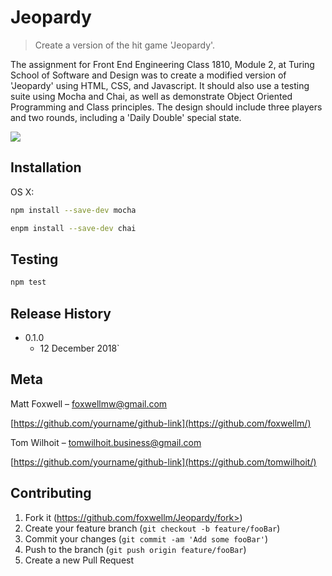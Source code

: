# Jeopardy
> Create a version of the hit game 'Jeopardy'.


The assignment for Front End Engineering Class 1810, Module 2, at Turing School of Software and Design was to create a modified version of 'Jeopardy' using HTML, CSS, and Javascript. It should also use a testing suite using Mocha and Chai, as well as demonstrate Object Oriented Programming and Class principles. The design should include three players and two rounds, including a 'Daily Double' special state. 

![](header.png)

## Installation

OS X:

```sh
npm install --save-dev mocha
```
```sh
enpm install --save-dev chai
```

## Testing

```sh
npm test
```

## Release History

* 0.1.0
    * 12 December 2018`


## Meta

Matt Foxwell – foxwellmw@gmail.com

[https://github.com/yourname/github-link](https://github.com/foxwellm/)

Tom Wilhoit – tomwilhoit.business@gmail.com

[https://github.com/yourname/github-link](https://github.com/tomwilhoit/)

## Contributing

1. Fork it (https://github.com/foxwellm/Jeopardy/fork>)
2. Create your feature branch (`git checkout -b feature/fooBar`)
3. Commit your changes (`git commit -am 'Add some fooBar'`)
4. Push to the branch (`git push origin feature/fooBar`)
5. Create a new Pull Request

